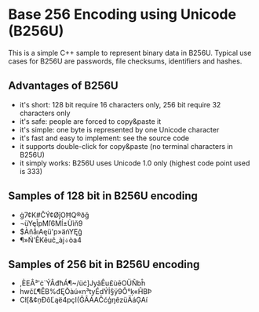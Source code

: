 Base 256 Encoding using Unicode (B256U)
=======================================

This is a simple C++ sample to represent binary data in B256U. Typical use cases for B256U are passwords, file checksums, identifiers and hashes.

Advantages of B256U
-------------------
* it's short: 128 bit require 16 characters only, 256 bit require 32 characters only
* it's safe: people are forced to copy&paste it 
* it's simple: one byte is represented by one Unicode character
* it's fast and easy to implement: see the source code
* it supports double-click for copy&paste (no terminal characters in B256U) 
* it simply works: B256U uses Unicode 1.0 only (highest code point used is 333)

Samples of 128 bit in B256U encoding
------------------------------------
* ġ7¢K#ĈÝ¢ØĵOĦQ®ðğ
* ¬üYęÎpMľ6Mĺ±Ùìň9
* $ÀňåıAęü'p»äńYĘĝ
* ¶»Ń'ÊKêuĉ_àj÷òa4

Samples of 256 bit in B256U encoding
------------------------------------
* ,ÈEÂ³'ċ`ÝÂđħÁ¶~/üċ]JyãÊu£ùēOÜÑbĥ
* hwčĽ¶ĚB%đĘŌàú«n³tyÉdÝİ§ÿ9Ô°ķ«ĤBÞ
* Cł[&¢ņÐôĽąë4pçI(ĜÂÁAČćģŋêzüÄáĢAí
